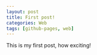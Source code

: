 ```yaml
---
layout: post
title: First post!
categories: Web
tags: [github-pages, web]
---
```


This is my first post, how exciting!
